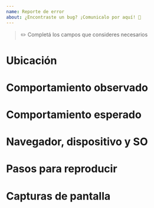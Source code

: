 ```yaml
---
name: Reporte de error
about: ¿Encontraste un bug? ¡Comunicalo por aquí! 🐛
---
```


> ✏️ Completá los campos que consideres necesarios

# Ubicación

# Comportamiento observado

# Comportamiento esperado

# Navegador, dispositivo y SO

# Pasos para reproducir

# Capturas de pantalla
